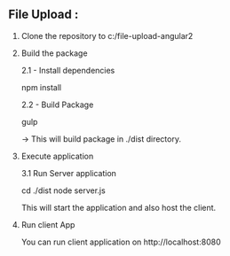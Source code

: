 File Upload :
-----------------

1. Clone the repository to c:/file-upload-angular2

2. Build the package

   2.1  - Install dependencies

   npm install

   2.2  - Build Package

   gulp

   -> This will build package in ./dist directory.


3. Execute application

   3.1 Run Server application

   cd ./dist
   node server.js

   This will start the application and also host the client.

4. Run client App

   You can run client application on http://localhost:8080